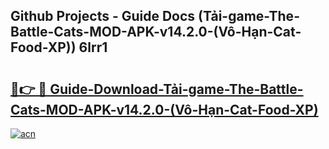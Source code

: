 ## Github Projects - Guide Docs (Tải-game-The-Battle-Cats-MOD-APK-v14.2.0-(Vô-Hạn-Cat-Food-XP)) 6lrr1

# <h2><a href="https://apkcomod.com?title=Tải-game-The-Battle-Cats-MOD-APK-v14.2.0-(Vô-Hạn-Cat-Food-XP)">🔗👉 🔴 Guide-Download-Tải-game-The-Battle-Cats-MOD-APK-v14.2.0-(Vô-Hạn-Cat-Food-XP) </a></h2>

[![acn](https://github.com/user-attachments/assets/0f9c940e-d8b0-45ae-aac7-cd30a18b3e1c)](https://apkcomod.com?title=Tải-game-The-Battle-Cats-MOD-APK-v14.2.0-(Vô-Hạn-Cat-Food-XP))
